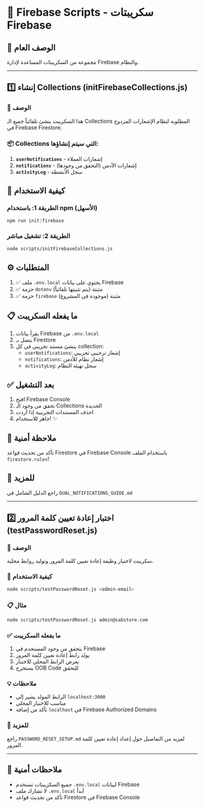 # 🔧 Firebase Scripts - سكريبتات Firebase

## 📝 الوصف العام

مجموعة من السكريبتات المساعدة لإدارة Firebase والنظام.

---

## 1️⃣ إنشاء Collections (initFirebaseCollections.js)

### 📝 الوصف

هذا السكريبت ينشئ تلقائياً جميع الـ Collections المطلوبة لنظام الإشعارات المزدوج في Firebase Firestore.

### 📦 Collections التي سيتم إنشاؤها:

1. **`userNotifications`** - إشعارات العملاء
2. **`notifications`** - إشعارات الأدمن (التحقق من وجودها)
3. **`activityLog`** - سجل الأنشطة

## 🚀 كيفية الاستخدام

### الطريقة 1: باستخدام npm (الأسهل)

```bash
npm run init:firebase
```

### الطريقة 2: تشغيل مباشر

```bash
node scripts/initFirebaseCollections.js
```

## ⚙️ المتطلبات

1. ✅ ملف `.env.local` يحتوي على بيانات Firebase
2. ✅ حزمة `dotenv` مثبتة (يتم تثبيتها تلقائياً)
3. ✅ حزمة `firebase` مثبتة (موجودة في المشروع)

## 📋 ما يفعله السكريبت

1. يقرأ بيانات Firebase من `.env.local`
2. يتصل بـ Firestore
3. ينشئ مستند تجريبي في كل collection:
   - `userNotifications`: إشعار ترحيبي تجريبي
   - `notifications`: إشعار نظام للأدمن
   - `activityLog`: سجل تهيئة النظام

## ✅ بعد التشغيل

1. افتح Firebase Console
2. تحقق من وجود الـ Collections الجديدة
3. احذف المستندات التجريبية إذا أردت
4. جاهز للاستخدام! ✨

## 🔐 ملاحظة أمنية

تأكد من تحديث قواعد Firestore في Firebase Console باستخدام الملف `firestore.rules`!

## 📖 للمزيد

راجع الدليل الشامل في `DUAL_NOTIFICATIONS_GUIDE.md`

---

## 2️⃣ اختبار إعادة تعيين كلمة المرور (testPasswordReset.js)

### 📝 الوصف

سكريبت لاختبار وظيفة إعادة تعيين كلمة المرور وتوليد روابط محلية.

### 🚀 كيفية الاستخدام

```bash
node scripts/testPasswordReset.js <admin-email>
```

### 📋 مثال

```bash
node scripts/testPasswordReset.js admin@sabstore.com
```

### ✅ ما يفعله السكريبت

1. يتحقق من وجود المستخدم في Firebase
2. يولد رابط إعادة تعيين كلمة المرور
3. يعرض الرابط المحلي للاختبار
4. يستخرج OOB Code للتحقق

### 💡 ملاحظات

- الرابط المولد يشير إلى `localhost:3000`
- مناسب للاختبار المحلي
- تأكد من إضافة `localhost` في Firebase Authorized Domains

### 📖 للمزيد

راجع `PASSWORD_RESET_SETUP.md` لمزيد من التفاصيل حول إعداد إعادة تعيين كلمة المرور.

---

## 🔐 ملاحظات أمنية

- جميع السكريبتات تستخدم `.env.local` لبيانات Firebase
- لا تشارك ملف `.env.local` أبداً
- تأكد من تحديث قواعد Firestore في Firebase Console
